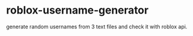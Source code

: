 # roblox-username-generator

generate random usernames from 3 text files and check it with roblox api.
